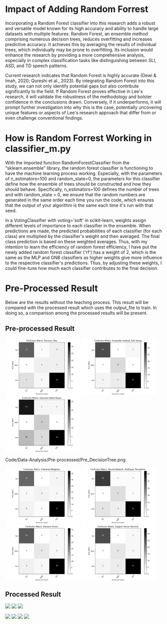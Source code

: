 # Impact of Adding Random Forrest
Incorporating a Random Forest classifier into this research adds a robust and versatile model known for its high accuracy and ability to handle large datasets with multiple features. Random Forest, an ensemble method comprising numerous decision trees, reduces overfitting and increases predictive accuracy. It achieves this by averaging the results of individual trees, which individually may be prone to overfitting. Its inclusion would enhance the research by providing a more comprehensive analysis, especially in complex classification tasks like distinguishing between SLI, ASD, and TD speech patterns.

Current research indicates that Random Forest is highly accurate (Dewi & Imah, 2020; Qureshi et al., 2023). By integrating Random Forest into this study, we can not only identify potential gaps but also contribute significantly to the field. If Random Forest proves effective in Lee's research, it will validate the robustness of the methodology and bolster confidence in the conclusions drawn. Conversely, if it underperforms, it will prompt further investigation into why this is the case, potentially uncovering unique features or aspects of Lee's research approach that differ from or even challenge conventional findings.

# How is Random Forrest Working in classifier_m.py
With the imported function RandomForestClassifier from the “sklearn.ensemble” library, the random forest classifier is functioning to have the machine learning process working. Especially, with the parameters of n_estimators=100 and random_state=0, the parameters for this classifier define how the ensemble of trees should be constructed and how they should behave. Specifically,  n_estimators=100 defines the number of trees and with random_state = 0, we ensure that the random numbers are generated in the same order each time you run the code, which ensures that the output of your algorithm is the same each time it's run with that seed.

In a VotingClassifier with voting='soft' in scikit-learn, weights assign different levels of importance to each classifier in the ensemble. When predictions are made, the predicted probabilities of each classifier (for each class) are multiplied by the classifier's weight and then averaged. The final class prediction is based on these weighted averages. Thus, with my intention to learn the efficiency of random forest efficiency, I have put the newly added random forest classifier ('rf') has a weight of 2, which is the same as the MLP and GNB classifiers as higher weights give more influence to the respective classifier's predictions. Thus, by adjusting these weights, I could fine-tune how much each classifier contributes to the final decision.

# Pre-Processed Result
Below are the results without the teaching process. This result will be compared with the processed result which uses the output_file to train. In doing so, a comparison among the processed results will be present.

## Pre-processed Result
<p float="left">
  <img src="/Code/Data-Analysis/Pre-processed/Pre_DecisionTree.png" width="240" />
  <img src="/Code/Data-Analysis/Pre-Processed/Pre_EnsembleM.png" width="240" />
  <img src="/Code/Data-Analysis/Pre-Processed/Pre_GaussianN.png" width="240" />
</p>

Code/Data-Analysis/Pre-processed/Pre_DecisionTree.png

<p float="left">
  <img src="/Code/Data-Analysis/Pre-Processed/Pre_K-Nearest.png" width="240" />
  <img src="/Code/Data-Analysis/Pre-Processed/Pre_NeuralN.png" width="240" />
  <img src="/Code/Data-Analysis/Pre-Processed/Pre_RandomF.png" width="240" />
  <img src="/Code/Data-Analysis/Pre-Processed/Pre_SVM.png" width="240" />
</p>

## Processed Result
<p float="left">
  <img src="/Code/Data-Analysis/Pre-Processed_Output/DecisionTree.png" width="240" />
  <img src="/Code/Data-Analysis/Pre-Processed_Output/EnsembleM.png" width="240" />
  <img src="/Code/Data-Analysis/Pre-Processed_Output/GaussianN.png" width="240" />
</p>
<p float="left">
  <img src="/Code/Data-Analysis/Pre-Processed_Output/K-Nearest.png" width="240" />
  <img src="/Code/Data-Analysis/Pre-Processed_Output/NeuralN.png" width="240" />
  <img src="/Code/Data-Analysis/Pre-Processed_Output/RandomF.png" width="240" />
  <img src="/Code/Data-Analysis/Pre-Processed_Output/SVM.png" width="240" />
</p>


